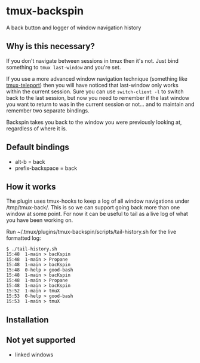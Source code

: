 # tmux-backspin

A back button and logger of window navigation history

## Why is this necessary?

If you don't navigate between sessions in tmux then it's not. Just bind something to `tmux last-window` and you're set.

If you use a more advanced window navigation technique (something like [tmux-teleport](https://github.com/sturob/tmux-teleport)) then you will have noticed that last-window only works within the current session. Sure you can use `switch-client -l` to switch back to the last session, but now you need to remember if the last window you want to return to was in the current session or not... and to maintain and remember two separate bindings.

Backspin takes you back to the window you were previously looking at, regardless of where it is.

## Default bindings

- alt-b = back
- prefix-backspace = back

## How it works

The plugin uses tmux-hooks to keep a log of all window navigations under /tmp/tmux-back/. This is so we can support going back more than one window at some point. For now it can be useful to tail as a live log of what you have been working on.

Run ~/.tmux/plugins/tmux-backspin/scripts/tail-history.sh for the live formatted log:

	$ ./tail-history.sh
	15:48  1-main > bacKspin
	15:48  1-main > Propane
	15:48  1-main > bacKspin
	15:48  0-help > good-bash
	15:48  1-main > bacKspin
	15:48  1-main > Propane
	15:48  1-main > bacKspin
	15:52  1-main > tmuX
	15:53  0-help > good-bash
	15:53  1-main > tmuX


## Installation


## Not yet supported

- linked windows

